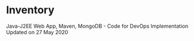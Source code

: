 # Inventory
 Java-J2EE Web App, Maven, MongoDB - Code for DevOps Implementation
Updated on 27 May 2020